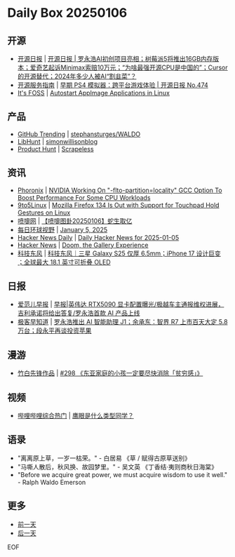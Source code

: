 # Daily Box 20250106

## 开源
- [开源日报](https://www.oschina.net/news/column?columnId=25) | [开源日报 | 罗永浩AI初创项目亮相；树莓派5将推出16GB内存版本；爱奇艺起诉Minimax索赔10万元；“为啥最强开源CPU是中国的”；Cursor的开源替代；2024年多少人被AI“割韭菜”？](https://www.oschina.net/news/328525)
- [开源服务指南](https://osguider.com/blog/) | [早期 PS4 模拟器：跨平台游戏体验 | 开源日报 No.474](https://osguider.com/blog/post/daily/daily-474/)
- [It's FOSS](https://itsfoss.com/) | [Autostart AppImage Applications in Linux](https://itsfoss.com/autostart-appimage-apps/)

## 产品
- [GitHub Trending](https://github.com/trending?since=daily) | [stephansturges/WALDO](https://github.com/stephansturges/WALDO)
- [LibHunt](https://www.libhunt.com/) | [simonwillisonblog](https://www.libhunt.com/r/simonwillisonblog)
- [Product Hunt](https://www.producthunt.com) | [Scrapeless](https://www.producthunt.com/posts/scrapeless)

## 资讯
- [Phoronix](https://www.phoronix.com/) | [NVIDIA Working On "-flto-partition=locality" GCC Option To Boost Performance For Some CPU Workloads](https://www.phoronix.com/news/NVIDIA-GCC-flto-locality)
- [9to5Linux](https://9to5linux.com/) | [Mozilla Firefox 134 Is Out with Support for Touchpad Hold Gestures on Linux](https://9to5linux.com/mozilla-firefox-134-is-out-with-support-for-touchpad-hold-gestures-on-linux)
- [喷嚏网](http://www.dapenti.com/blog/blog.asp?subjectid=70&name=xilei) | [【喷嚏图卦20250106】蛇生取亿](http://www.dapenti.com/blog/more.asp?name=xilei&id=183503)
- [每日环球视野](https://idai.ly/) | [January 5, 2025](http://m.idai.ly/se/a193iG?1736006400)
- [Hacker News Daily](https://www.daemonology.net/hn-daily/) | [Daily Hacker News for 2025-01-05](https://www.daemonology.net/hn-daily/2025-01-05.html)
- [Hacker News](https://news.ycombinator.com/front) | [Doom, the Gallery Experience](https://news.ycombinator.com/item?id=42607794)
- [科技东风](https://m.smzdm.com/tag/tn0400v/) | [科技东风｜三星 Galaxy S25 仅厚 6.5mm；iPhone 17 设计巨变 ；全球最大 18.1 英寸可折叠 OLED](https://post.m.smzdm.com/p/a3x76pn7/)

## 日报
- [爱范儿早报](https://www.ifanr.com/category/ifanrnews) | [早报|英伟达 RTX5090 显卡配置曝光/极越车主通报维权进展，吉利承诺将给出答复/罗永浩首款 AI 产品上线](https://www.ifanr.com/1611213)
- [极客早知道](https://www.geekpark.net/column/74) | [罗永浩推出 AI 智能助理 J1；余承东：智界 R7 上市百天大定 5.8 万台；段永平再谈投资苹果](https://www.geekpark.net/news/344978)

## 漫游
- [竹白先锋作品](https://www.zhubai.wiki/) | [#298 《东亚家庭的小孩一定要尽快消除「贫穷感」》](https://open.zhubai.wiki/a/l/t/z/pl/ichigo/2488017872116031488)

## 视频
- [哔哩哔哩综合热门](https://www.bilibili.com/v/popular/all/) | [鹰眼是什么类型同学？](https://b23.tv/BV16Er5YHEhZ)

## 语录
- "离离原上草，一岁一枯荣。" - 白居易 《草 / 赋得古原草送别》
- "马嘶人散后，秋风换、故园梦里。" - 吴文英 《丁香结·夷则商秋日海棠》
- "Before we acquire great power, we must acquire wisdom to use it well." - Ralph Waldo Emerson

## 更多
- [前一天](daily-box-20250105.md)
- [后一天](daily-box-20250107.md)

EOF